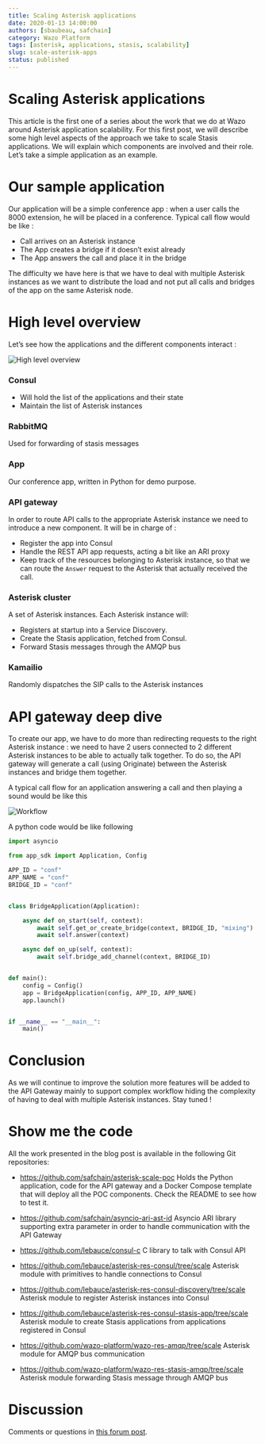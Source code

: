 ```yaml
---
title: Scaling Asterisk applications
date: 2020-01-13 14:00:00
authors: [sbaubeau, safchain]
category: Wazo Platform
tags: [asterisk, applications, stasis, scalability]
slug: scale-asterisk-apps
status: published
---
```


# Scaling Asterisk applications

This article is the first one of a series about the work that we do at Wazo around Asterisk application scalability. For this first post, we will describe some high level aspects of the approach we take to scale Stasis applications. We will explain which components are involved and their role. Let’s take a simple application as an example.

<!-- truncate -->

# Our sample application

Our application will be a simple conference app : when a user calls the 8000 extension, he will be placed in a conference.
Typical call flow would be like :

- Call arrives on an Asterisk instance
- The App creates a bridge if it doesn’t exist already
- The App answers the call and place it in the bridge

The difficulty we have here is that we have to deal with multiple Asterisk instances as we want to distribute the load and not put all calls and bridges of the app on the same Asterisk node.

# High level overview

Let’s see how the applications and the different components interact :

![High level overview](../static/images/blog/scale-apps/scale-app-high-level-overview.png)

### Consul

- Will hold the list of the applications and their state
- Maintain the list of Asterisk instances

### RabbitMQ

Used for forwarding of stasis messages

### App

Our conference app, written in Python for demo purpose.

### API gateway

In order to route API calls to the appropriate Asterisk instance we need to introduce a new component. It will be in charge of :

- Register the app into Consul
- Handle the REST API app requests, acting a bit like an ARI proxy
- Keep track of the resources belonging to Asterisk instance, so that we can route the `Answer` request to the Asterisk that actually received the call.

### Asterisk cluster

A set of Asterisk instances. Each Asterisk instance will:

- Registers at startup into a Service Discovery.
- Create the Stasis application, fetched from Consul.
- Forward Stasis messages through the AMQP bus

### Kamailio

Randomly dispatches the SIP calls to the Asterisk instances

# API gateway deep dive

To create our app, we have to do more than redirecting requests to the right Asterisk instance : we need to have 2 users connected to 2 different Asterisk instances to be able to actually talk together. To do so, the API gateway will generate a call (using Originate) between the Asterisk instances and bridge them together.

A typical call flow for an application answering a call and then playing a sound would be like this

![Workflow](../static/images/blog/scale-apps/scale-app-conf-app-workflow.png)

A python code would be like following

```Python
import asyncio

from app_sdk import Application, Config

APP_ID = "conf"
APP_NAME = "conf"
BRIDGE_ID = "conf"


class BridgeApplication(Application):

    async def on_start(self, context):
        await self.get_or_create_bridge(context, BRIDGE_ID, "mixing")
        await self.answer(context)

    async def on_up(self, context):
        await self.bridge_add_channel(context, BRIDGE_ID)


def main():
    config = Config()
    app = BridgeApplication(config, APP_ID, APP_NAME)
    app.launch()


if __name__ == "__main__":
    main()
```

# Conclusion

As we will continue to improve the solution more features will be added to the API Gateway mainly to support complex workflow hiding the complexity of having to deal with multiple Asterisk instances. Stay tuned !

# Show me the code

All the work presented in the blog post is available in the following Git repositories:

- https://github.com/safchain/asterisk-scale-poc
  Holds the Python application, code for the API gateway and a Docker Compose template that will deploy all the POC components. Check the README to see how to test it.

- https://github.com/safchain/asyncio-ari-ast-id
  Asyncio ARI library supporting extra parameter in order to handle communication with the API Gateway

- https://github.com/lebauce/consul-c
  C library to talk with Consul API

- https://github.com/lebauce/asterisk-res-consul/tree/scale
  Asterisk module with primitives to handle connections to Consul

- https://github.com/lebauce/asterisk-res-consul-discovery/tree/scale
  Asterisk module to register Asterisk instances into Consul

- https://github.com/lebauce/asterisk-res-consul-stasis-app/tree/scale
  Asterisk module to create Stasis applications from applications registered in Consul

- https://github.com/wazo-platform/wazo-res-amqp/tree/scale
  Asterisk module for AMQP bus communication

- https://github.com/wazo-platform/wazo-res-stasis-amqp/tree/scale
  Asterisk module forwarding Stasis message through AMQP bus

# Discussion

Comments or questions in [this forum post](https://wazo-platform.discourse.group/t/blog-scaling-asterisk-applications/244).
